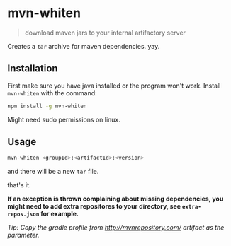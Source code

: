 # mvn-whiten

> download maven jars to your internal artifactory server

Creates a `tar` archive for maven dependencies. yay.

## Installation
First make sure you have java installed or the program won't work.
Install `mvn-whiten` with the command:

```bash
npm install -g mvn-whiten
```
Might need sudo permissions on linux.

## Usage

```bash
mvn-whiten <groupId>:<artifactId>:<version>
```

and there will be a new `tar` file.

that's it.

**If an exception is thrown complaining about missing dependencies, you might need to add extra repositores to your directory, see `extra-repos.json` for example.**

*Tip: Copy the gradle profile from http://mvnrepository.com/ artifact as the parameter.*
